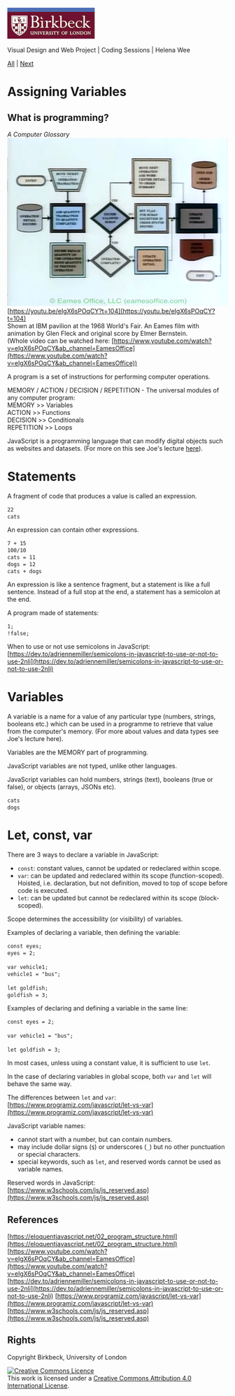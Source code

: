 ![Birkbeck, University of London](images/birkbeck-logo.jpg)

Visual Design and Web Project | Coding Sessions | Helena Wee

[All](README.md) | [Next](setting-up-conditional-statements.md)

# Assigning Variables

## What is programming?

*A Computer Glossary*  
![A Computer Glossary - still](images/eamesprogramming.png)  
[https://youtu.be/eIgX6sPOqCY?t=104](https://youtu.be/eIgX6sPOqCY?t=104)  
Shown at IBM pavilion at the 1968 World's Fair. An Eames film with animation by Glen Fleck and original score by Elmer Bernstein.  
(Whole video can be watched here: [https://www.youtube.com/watch?v=eIgX6sPOqCY&ab_channel=EamesOffice](https://www.youtube.com/watch?v=eIgX6sPOqCY&ab_channel=EamesOffice))

A program is a set of instructions for performing computer operations.  

MEMORY / ACTION / DECISION / REPETITION - The universal modules of any computer program:  
MEMORY >> Variables  
ACTION >> Functions  
DECISION >> Conditionals  
REPETITION >> Loops  

JavaScript is a programming language that can modify digital objects such as websites and datasets. (For more on this see Joe's lecture [here](https://github.com/Birkbeck2/web-dev-ux-lectures-22-23/blob/main/javascript-setup.md)).  

# Statements

A fragment of code that produces a value is called an expression.

```
22
cats
```

An expression can contain other expressions.

```
7 + 15
100/10
cats = 11
dogs = 12
cats + dogs
```

An expression is like a sentence fragment, but a statement is like a full sentence. Instead of a full stop at the end, a statement has a semicolon at the end.

A program made of statements:
```
1;
!false;
```

When to use or not use semicolons in JavaScript:  
[https://dev.to/adriennemiller/semicolons-in-javascript-to-use-or-not-to-use-2nli](https://dev.to/adriennemiller/semicolons-in-javascript-to-use-or-not-to-use-2nli)

# Variables

A variable is a name for a value of any particular type (numbers, strings, booleans etc.) which can be used in a programme to retrieve that value from the computer's memory. (For more about values and data types see Joe's lecture here).

Variables are the MEMORY part of programming.

JavaScript variables are not typed, unlike other languages.

JavaScript variables can hold numbers, strings (text), booleans (true or false), or objects (arrays, JSONs etc).

```
cats
dogs
```

# Let, const, var

There are 3 ways to declare a variable in JavaScript:  
- `const`: constant values, cannot be updated or redeclared within scope.
- `var`: can be updated and redeclared within its scope (function-scoped). Hoisted, i.e. declaration, but not definition, moved to top of scope before code is executed.
- `let`: can be updated but cannot be redeclared within its scope (block-scoped).

Scope determines the accessibility (or visibility) of variables.

Examples of declaring a variable, then defining the variable:
```
const eyes;
eyes = 2;

var vehicle1;
vehicle1 = "bus";

let goldfish;
goldfish = 3;
```

Examples of declaring and defining a variable in the same line:
```
const eyes = 2;

var vehicle1 = "bus";

let goldfish = 3;
```

In most cases, unless using a constant value, it is sufficient to use `let`.

In the case of declaring variables in global scope, both `var` and `let` will behave the same way.

The differences between `let` and `var`:  
[https://www.programiz.com/javascript/let-vs-var](https://www.programiz.com/javascript/let-vs-var)

JavaScript variable names:  
- cannot start with a number, but can contain numbers.
- may include dollar signs (`$`) or underscores (`_`) but no other punctuation or special characters.
- special keywords, such as `let`, and reserved words cannot be used as variable names.

Reserved words in JavaScript:  
[https://www.w3schools.com/js/js_reserved.asp](https://www.w3schools.com/js/js_reserved.asp)



## References
[https://eloquentjavascript.net/02_program_structure.html](https://eloquentjavascript.net/02_program_structure.html)
[https://www.youtube.com/watch?v=eIgX6sPOqCY&ab_channel=EamesOffice](https://www.youtube.com/watch?v=eIgX6sPOqCY&ab_channel=EamesOffice)
[https://dev.to/adriennemiller/semicolons-in-javascript-to-use-or-not-to-use-2nli](https://dev.to/adriennemiller/semicolons-in-javascript-to-use-or-not-to-use-2nli)
[https://www.programiz.com/javascript/let-vs-var](https://www.programiz.com/javascript/let-vs-var)
[https://www.w3schools.com/js/js_reserved.asp](https://www.w3schools.com/js/js_reserved.asp)

## Rights
Copyright Birkbeck, University of London

<a rel="license" href="http://creativecommons.org/licenses/by/4.0/"><img alt="Creative Commons Licence" src="https://i.creativecommons.org/l/by/4.0/88x31.png" /></a><br />This work is licensed under a <a rel="license" href="http://creativecommons.org/licenses/by/4.0/">Creative Commons Attribution 4.0 International License</a>.
